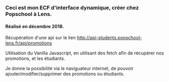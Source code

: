 ### Ceci est mon ECF d'interface dynamique, créer chez Popschool à Lens.

#### Réalisé en décembre 2018.


Récupération d'une api sur le lien http://api-students.popschool-lens.fr/api/promotions

Utilisation du Vanilla Javascript, en utilisant des fetch afin de récupérer nos promotions, et les étudiants.

Je donne la possibilité via le naviguateur internet, de pouvoir ajouter/modifier/supprimer des promotions ou étudiants.

